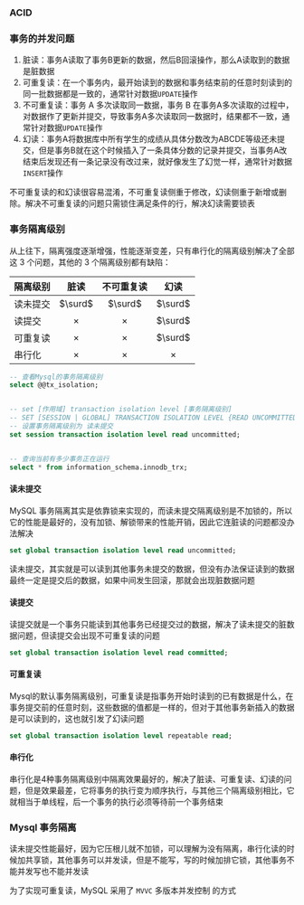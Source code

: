 



### ACID





### 事务的并发问题

1. 脏读：事务A读取了事务B更新的数据，然后B回滚操作，那么A读取到的数据是脏数据
2. 可重复读：在一个事务内，最开始读到的数据和事务结束前的任意时刻读到的同一批数据都是一致的，通常针对数据`UPDATE`操作
3. 不可重复读：事务 A 多次读取同一数据，事务 B 在事务A多次读取的过程中，对数据作了更新并提交，导致事务A多次读取同一数据时，结果都不一致，通常针对数据`UPDATE`操作
4. 幻读：事务A将数据库中所有学生的成绩从具体分数改为ABCDE等级还未提交，但是事务B就在这个时候插入了一条具体分数的记录并提交，当事务A改结束后发现还有一条记录没有改过来，就好像发生了幻觉一样，通常针对数据`INSERT`操作



不可重复读的和幻读很容易混淆，不可重复读侧重于修改，幻读侧重于新增或删除。解决不可重复读的问题只需锁住满足条件的行，解决幻读需要锁表









### 事务隔离级别



从上往下，隔离强度逐渐增强，性能逐渐变差，只有串行化的隔离级别解决了全部这 3 个问题，其他的 3 个隔离级别都有缺陷：

| 隔离级别 |   脏读   | 不可重复读 |   幻读   |
| :------- | :------: | :--------: | :------: |
| 读未提交 | $\surd$  |  $\surd$   | $\surd$  |
| 读提交   | $\times$ |  $\times$  | $\surd$  |
| 可重复读 | $\times$ |  $\times$  | $\surd$  |
| 串行化   | $\times$ |  $\times$  | $\times$ |





```sql
-- 查看Mysql的事务隔离级别
select @@tx_isolation;


-- set [作用域] transaction isolation level [事务隔离级别]
-- SET [SESSION | GLOBAL] TRANSACTION ISOLATION LEVEL {READ UNCOMMITTED | READ COMMITTED | REPEATABLE READ | SERIALIZABLE}
-- 设置事务隔离级别为 读未提交
set session transaction isolation level read uncommitted;


-- 查询当前有多少事务正在运行
select * from information_schema.innodb_trx;
```





#### 读未提交

MySQL 事务隔离其实是依靠锁来实现的，而读未提交隔离级别是不加锁的，所以它的性能是最好的，没有加锁、解锁带来的性能开销，因此它连脏读的问题都没办法解决

```sql
set global transaction isolation level read uncommitted;
```



读未提交，其实就是可以读到其他事务未提交的数据，但没有办法保证读到的数据最终一定是提交后的数据，如果中间发生回滚，那就会出现脏数据问题



#### 读提交

读提交就是一个事务只能读到其他事务已经提交过的数据，解决了读未提交的脏数据问题，但读提交会出现不可重复读的问题

```sql
set global transaction isolation level read committed;
```



#### 可重复读

Mysql的默认事务隔离级别，可重复读是指事务开始时读到的已有数据是什么，在事务提交前的任意时刻，这些数据的值都是一样的，但对于其他事务新插入的数据是可以读到的，这也就引发了幻读问题

```sql
set global transaction isolation level repeatable read;
```



#### 串行化

串行化是4种事务隔离级别中隔离效果最好的，解决了脏读、可重复读、幻读的问题，但是效果最差，它将事务的执行变为顺序执行，与其他三个隔离级别相比，它就相当于单线程，后一个事务的执行必须等待前一个事务结束











### Mysql 事务隔离

读未提交性能最好，因为它压根儿就不加锁，可以理解为没有隔离，串行化读的时候加共享锁，其他事务可以并发读，但是不能写，写的时候加排它锁，其他事务不能并发写也不能并发读



为了实现可重复读，MySQL 采用了 `MVVC`  多版本并发控制  的方式























































